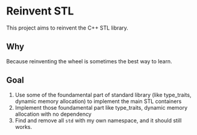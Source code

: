 # Reinvent STL
This project aims to reinvent the C++ STL library.

## Why
Because reinventing the wheel is sometimes the best way to learn.

## Goal
1. Use some of the foundamental part of standard library (like type_traits, dynamic memory allocation) to implement the main STL containers
2. Implement those foundamental part like type_traits, dynamic memory allocation with no dependency
3. Find and remove all `std` with my own namespace, and it should still works.